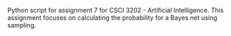Python script for assignment 7 for CSCI 3202 - Artificial Intelligence. This assignment focuses on calculating the probability for a Bayes net using sampling.
